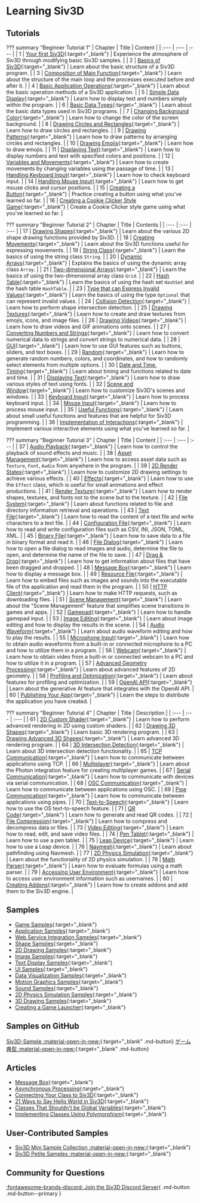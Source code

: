 # Learning Siv3D

## Tutorials

??? summary "Beginner Tutorial 1"
    | Chapter | Title | Content |
    | :--- | :--- | :--- |
    | 1 | [Your first Siv3D](../tutorial/hello){:target="_blank"} | Experience the atmosphere of Siv3D through modifying basic Siv3D samples. |
    | 2 | [Basics of Siv3D](../tutorial/basic){:target="_blank"} | Learn about the basic structure of a Siv3D program. |
    | 3 | [Composition of Main Function](../tutorial/mainloop){:target="_blank"} | Learn about the structure of the main loop and the processes executed before and after it. |
    | 4 | [Basic Application Operations](../tutorial/app-basic){:target="_blank"} | Learn about the basic operation methods of a Siv3D application. |
    | 5 | [Simple Data Display](../tutorial/print){:target="_blank"} | Learn how to display text and numbers simply within the program. |
    | 6 | [Basic Data Types](../tutorial/basic-types){:target="_blank"} | Learn about the basic data types used in Siv3D programs. |
    | 7 | [Changing Background Color](../tutorial/background){:target="_blank"} | Learn how to change the color of the screen background. |
    | 8 | [Drawing Circles and Rectangles](../tutorial/circle-rect){:target="_blank"} | Learn how to draw circles and rectangles. |
    | 9 | [Drawing Patterns](../tutorial/pattern){:target="_blank"} | Learn how to draw patterns by arranging circles and rectangles. |
    | 10 | [Drawing Emojis](../tutorial/emoji){:target="_blank"} | Learn how to draw emojis. |
    | 11 | [Displaying Text](../tutorial/text){:target="_blank"} | Learn how to display numbers and text with specified colors and positions. |
    | 12 | [Variables and Movements](../tutorial/motion){:target="_blank"} | Learn how to create movements by changing variables using the passage of time. |
    | 13 | [Handling Keyboard Input](../tutorial/keyboard){:target="_blank"} | Learn how to check keyboard input. |
    | 14 | [Handling Mouse Input](../tutorial/mouse){:target="_blank"} | Learn how to get mouse clicks and cursor positions. |
    | 15 | [Creating a Button](../tutorial/button){:target="_blank"} | Practice creating a button using what you've learned so far. |
    | 16 | [Creating a Cookie Clicker Style Game](../tutorial/cookie-clicker){:target="_blank"} | Create a Cookie Clicker style game using what you've learned so far. |


??? summary "Beginner Tutorial 2"
    | Chapter | Title | Contents |
    | :--- | :--- | :--- |
    | 17 | [Drawing Shapes](../tutorial2/shape){:target="_blank"} | Learn about the various 2D shape drawing functions provided by Siv3D. |
    | 18 | [Creating Movements](../tutorial2/motion){:target="_blank"} | Learn about the Siv3D functions useful for expressing movements. |
    | 19 | [String Class](../tutorial2/string){:target="_blank"} | Learn the basics of using the string class `String`. |
    | 20 | [Dynamic Arrays](../tutorial2/array){:target="_blank"} | Explains the basics of using the dynamic array class `Array`. |
    | 21 | [Two-dimensional Arrays](../tutorial2/grid){:target="_blank"} | Learn the basics of using the two-dimensional array class `Grid`. |
    | 22 | [Hash Table](../tutorial2/hash-table){:target="_blank"} | Learn the basics of using the hash set `HashSet` and the hash table `HashTable`. |
    | 23 | [Type that can Express Invalid Values](../tutorial2/optional){:target="_blank"} | Learn the basics of using the type `Optional` that can represent invalid values. |
    | 24 | [Collision Detection](../tutorial2/2d-intersection){:target="_blank"} | Learn how to perform shape intersection detection. |
    | 25 | [Drawing Textures](../tutorial2/texture){:target="_blank"} | Learn how to create and draw textures from emojis, icons, and image files. |
    | 26 | [Drawing Videos](../tutorial2/video){:target="_blank"} | Learn how to draw videos and GIF animations onto scenes. |
    | 27 | [Converting Numbers and Strings](../tutorial2/format){:target="_blank"} | Learn how to convert numerical data to strings and convert strings to numerical data. |
    | 28 | [GUI](../tutorial2/gui){:target="_blank"} | Learn how to use GUI features such as buttons, sliders, and text boxes. |
    | 29 | [Random](../tutorial2/random){:target="_blank"} | Learn how to generate random numbers, colors, and coordinates, and how to randomly select elements from multiple options. |
    | 30 | [Date and Time, Timing](../tutorial2/time){:target="_blank"} | Learn about timing and functions related to date and time. |
    | 31 | [Displaying Text](../tutorial2/font){:target="_blank"} | Learn how to draw various styles of text using fonts. |
    | 32 | [Scene and Window](../tutorial2/scene){:target="_blank"} | Learn how to customize Siv3D's scenes and windows. |
    | 33 | [Keyboard Input](../tutorial2/keyboard){:target="_blank"} | Learn how to process keyboard input. |
    | 34 | [Mouse Input](../tutorial2/mouse){:target="_blank"} | Learn how to process mouse input. |
    | 35 | [Useful Functions](../tutorial2/utility){:target="_blank"} | Learn about small useful functions and features that are helpful for Siv3D programming. |
    | 36 | [Implementation of Interactions](../tutorial2/interaction){:target="_blank"} | Implement various interactive elements using what you've learned so far. |


??? summary "Beginner Tutorial 3"
	| Chapter | Title | Content |
	| :--- | :--- | :--- |
	| 37 | [Audio Playback](../tutorial3/audio){:target="_blank"} | Learn how to control the playback of sound effects and music. |
	| 38 | [Asset Management](../tutorial3/asset){:target="_blank"} | Learn how to access asset data such as `Texture`, `Font`, `Audio` from anywhere in the program. |
	| 39 | [2D Render States](../tutorial3/2d-render-state){:target="_blank"} | Learn how to customize 2D drawing settings to achieve various effects. |
	| 40 | [Effects](../tutorial3/effect){:target="_blank"} | Learn how to use the `Effect` class, which is useful for small animations and effect productions. |
	| 41 | [Render Texture](../tutorial3/render-texture){:target="_blank"} | Learn how to render shapes, textures, and fonts not to the scene but to the texture. |
	| 42 | [File System](../tutorial3/filesystem){:target="_blank"} | Learn about functions related to file and directory information retrieval and operations. |
	| 43 | [Text File](../tutorial3/text-file){:target="_blank"} | Learn how to read the content of a text file and write characters to a text file. |
	| 44 | [Configuration File](../tutorial3/config-file){:target="_blank"} | Learn how to read and write configuration files such as CSV, INI, JSON, TOML, XML. |
	| 45 | [Binary File](../tutorial3/binary-file){:target="_blank"} | Learn how to save data to a file in binary format and read it. |
	| 46 | [File Dialog](../tutorial3/file-dialog){:target="_blank"} | Learn how to open a file dialog to read images and audio, determine the file to open, and determine the name of the file to save. |
	| 47 | [Drag & Drop](../tutorial3/dragdrop){:target="_blank"} | Learn how to get information about files that have been dragged and dropped. |
	| 48 | [Message Box](../tutorial3/messagebox){:target="_blank"} | Learn how to display a message box. |
	| 49 | [Resource File](../tutorial3/resource-file){:target="_blank"} | Learn how to embed files such as images and sounds into the executable file of the application and read them in the program. |
	| 50 | [HTTP Client](../tutorial3/http-client){:target="_blank"} | Learn how to make HTTP requests, such as downloading files. |
	| 51 | [Scene Management](../tutorial3/scene-manager){:target="_blank"} | Learn about the "Scene Management" feature that simplifies scene transitions in games and apps. |
	| 52 | [Gamepad](../tutorial3/gamepad){:target="_blank"} | Learn how to handle gamepad input. |
	| 53 | [Image Editing](../tutorial3/image){:target="_blank"} | Learn about image editing and how to display the results in the scene. |
	| 54 | [Audio Waveform](../tutorial3/wave){:target="_blank"} | Learn about audio waveform editing and how to play the results. |
	| 55 | [Microphone Input](../tutorial3/microphone){:target="_blank"} | Learn how to obtain audio waveforms from a built-in or connected microphone to a PC and how to utilize them in a program. |
	| 56 | [Webcam](../tutorial3/webcam){:target="_blank"} | Learn how to obtain video from a built-in or connected webcam to a PC and how to utilize it in a program. |
	| 57 | [Advanced Geometry Processing](../tutorial3/geometry2d){:target="_blank"} | Learn about advanced features of 2D geometry. |
	| 58 | [Profiling and Optimization](../tutorial3/profiler){:target="_blank"} | Learn about features for profiling and optimization. |
	| 59 | [OpenAI API](../tutorial3/openai){:target="_blank"} | Learn about the generative AI feature that integrates with the OpenAI API. |
	| 60 | [Publishing Your App](../tutorial3/release){:target="_blank"} | Learn the steps to distribute the application you have created. |


??? summary "Beginner Tutorial 4"
	| Chapter | Title | Description |
	| :--- | :--- | :--- |
	| 61 | [2D Custom Shader](../tutorial4/2d-shader){:target="_blank"} | Learn how to perform advanced rendering in 2D using custom shaders. |
	| 62 | [Drawing 3D Shapes](../tutorial4/3d-shape){:target="_blank"} | Learn basic 3D rendering program. |
	| 63 | [Drawing Advanced 3D Shapes](../tutorial4/3d-shape-advanced){:target="_blank"} | Learn advanced 3D rendering program. |
	| 64 | [3D Intersection Detection](../tutorial4/3d-intersection){:target="_blank"} | Learn about 3D intersection detection functionality. |
	| 65 | [TCP Communication](../tutorial4/tcp){:target="_blank"} | Learn how to communicate between applications using TCP. |
	| 66 | [Multiplayer](../tutorial4/multiplayer){:target="_blank"} | Learn about the Photon integration feature for creating multiplayer games. |
	| 67 | [Serial Communication](../tutorial4/serial){:target="_blank"} | Learn how to communicate with devices via serial communication. |
	| 68 | [OSC Communication](../tutorial4/osc){:target="_blank"} | Learn how to communicate between applications using OSC. |
	| 69 | [Pipe Communication](../tutorial4/pipe){:target="_blank"} | Learn how to communicate between applications using pipes. |
	| 70 | [Text-to-Speech](../tutorial4/text-to-speech){:target="_blank"} | Learn how to use the OS text-to-speech feature. |
	| 71 | [QR Code](../tutorial4/qr-code){:target="_blank"} | Learn how to generate and read QR codes. |
	| 72 | [File Compression](../tutorial4/compression){:target="_blank"} | Learn how to compress and decompress data or files. |
	| 73 | [Video Editing](../tutorial4/video-edit){:target="_blank"} | Learn how to read, edit, and save video files. |
	| 74 | [Pen Tablet](../tutorial4/pentablet){:target="_blank"} | Learn how to use a pen tablet. |
	| 75 | [Leap Device](../tutorial4/leap){:target="_blank"} | Learn how to use a Leap device. |
	| 76 | [Navmesh](../tutorial4/navmesh){:target="_blank"} | Learn about pathfinding using Navmesh. |
	| 77 | [2D Physics Simulation](../tutorial4/physics2d){:target="_blank"} | Learn about the functionality of 2D physics simulation. |
	| 78 | [Math Parser](../tutorial4/math-parser){:target="_blank"} | Learn how to evaluate formulas using a math parser. |
	| 79 | [Accessing User Environment](../tutorial4/user){:target="_blank"} | Learn how to access user environment information such as usernames. |
	| 80 | [Creating Addons](../tutorial4/addon){:target="_blank"} | Learn how to create addons and add them to the Siv3D engine. |


## Samples
- [Game Samples](../samples/games){:target="_blank"}
- [Application Samples](../samples/apps){:target="_blank"}
- [Web Service Integration Samples](../samples/web){:target="_blank"}
- [Shape Samples](../samples/shapes){:target="_blank"}
- [2D Drawing Samples](../samples/2d){:target="_blank"}
- [Image Samples](../samples/image){:target="_blank"}
- [Text Display Samples](../samples/text){:target="_blank"}
- [UI Samples](../samples/ui){:target="_blank"}
- [Data Visualization Samples](../samples/visualize){:target="_blank"}
- [Motion Graphics Samples](../samples/motion-graphics){:target="_blank"}
- [Sound Samples](../samples/sound){:target="_blank"}
- [2D Physics Simulation Samples](../samples/physics2d){:target="_blank"}
- [3D Drawing Samples](../samples/3d){:target="_blank"}
- [Creating a Game Launcher](../samples/gamelauncher){:target="_blank"}

## Samples on GitHub

[Siv3D-Sample :material-open-in-new:](https://github.com/Siv3D/Siv3D-Samples){:target="_blank" .md-button} [ゲーム典型 :material-open-in-new:](https://github.com/Reputeless/games){:target="_blank" .md-button} 

## Articles
- [Message Box](../reference/messagebox){:target="_blank"}
- [Asynchronous Processing](../reference/async){:target="_blank"}
- [Connecting Your Class to Siv3D](../reference/adapter){:target="_blank"}
- [21 Ways to Say Hello World in Siv3D](../reference/helloworld){:target="_blank"}
- [Classes That Shouldn't be Global Variables](../reference/avoid-global-variable){:target="_blank"}
- [Implementing Classes Using Polymorphism](../reference/polymorphism){:target="_blank"}

## User-Contributed Samples
- [Siv3D Mini Sample Collection :material-open-in-new:](https://scrapbox.io/voidproc-siv3d-examples/){:target="_blank"}
- [Siv3D Petite Samples :material-open-in-new:](https://scrapbox.io/Siv3D-small-sample/){:target="_blank"}

## Community for Questions
[:fontawesome-brands-discord: Join the Siv3D Discord Server](https://discord.gg/mzevvsY){ .md-button .md-button--primary }
